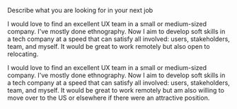 Describe 
what you are looking for in your next job

I would love to find an excellent UX team in a small or medium-sized company. I've mostly done ethnography. Now I aim to develop soft skills in a tech company at a speed that can satisfy all involved: users, stakeholders, team, and myself. It would be great to work remotely but also open to relocating.

I would love to find an excellent UX team in a small or medium-sized company. I've mostly done ethnography. Now I aim to develop soft skills in a tech company at a speed that can satisfy all involved: users, stakeholders, team, and myself. It would be great to work remotely but am also willing to move over to the US or elsewhere if there were an attractive position.
